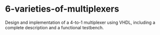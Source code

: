 # 6-varieties-of-multiplexers
Design and implementation of a 4-to-1 multiplexer using VHDL, including a complete description and a functional testbench.
